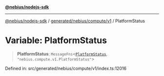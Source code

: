 [**@nebius/nodejs-sdk**](../../../../../README.md)

***

[@nebius/nodejs-sdk](../../../../../README.md) / [generated/nebius/compute/v1](../README.md) / PlatformStatus

# Variable: PlatformStatus

> **PlatformStatus**: `MessageFns`\<[`PlatformStatus`](../interfaces/PlatformStatus.md), `"nebius.compute.v1.PlatformStatus"`\>

Defined in: src/generated/nebius/compute/v1/index.ts:12016
